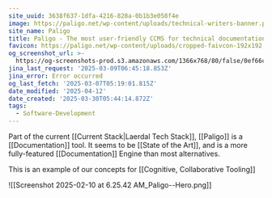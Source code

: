 ```yaml
---
site_uuid: 3638f637-1dfa-4216-828a-0b1b3e058f4e
image: https://paligo.net/wp-content/uploads/technical-writers-banner.png
site_name: Paligo
title: Paligo - The most user-friendly CCMS for technical documentation
favicon: https://paligo.net/wp-content/uploads/cropped-faivcon-192x192.png
og_screenshot_url: >-
  https://og-screenshots-prod.s3.amazonaws.com/1366x768/80/false/0ef66ca9981be009ba80bd055926012c2576e19ea9a2b1a67252d6a740634d02.jpeg
jina_last_request: '2025-03-09T06:45:18.853Z'
jina_error: Error occurred
og_last_fetch: '2025-03-07T05:19:01.815Z'
date_modified: '2025-04-12'
date_created: '2025-03-30T05:44:14.872Z'
tags:
  - Software-Development
---
```













Part of the current [[Current Stack|Laerdal Tech Stack]], [[Paligo]] is a [[Documentation]] tool. It seems to be [[State of the Art]], and is a more fully-featured [[Documentation]] Engine than most alternatives.

This is an example of our concepts for [[Cognitive, Collaborative Tooling]]

![[Screenshot 2025-02-10 at 6.25.42 AM_Paligo--Hero.png]]
